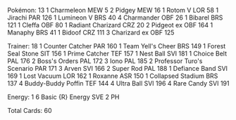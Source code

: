 Pokémon: 13
1 Charmeleon MEW 5
2 Pidgey MEW 16
1 Rotom V LOR 58
1 Jirachi PAR 126
1 Lumineon V BRS 40
4 Charmander OBF 26
1 Bibarel BRS 121
1 Cleffa OBF 80
1 Radiant Charizard CRZ 20
2 Pidgeot ex OBF 164
1 Manaphy BRS 41
1 Bidoof CRZ 111
3 Charizard ex OBF 125

Trainer: 18
1 Counter Catcher PAR 160
1 Team Yell's Cheer BRS 149
1 Forest Seal Stone SIT 156
1 Prime Catcher TEF 157
1 Nest Ball SVI 181
1 Choice Belt PAL 176
2 Boss's Orders PAL 172
3 Iono PAL 185
2 Professor Turo's Scenario PAR 171
3 Arven SVI 166
2 Super Rod PAL 188
1 Defiance Band SVI 169
1 Lost Vacuum LOR 162
1 Roxanne ASR 150
1 Collapsed Stadium BRS 137
4 Buddy-Buddy Poffin TEF 144
4 Ultra Ball SVI 196
4 Rare Candy SVI 191

Energy: 1
6 Basic {R} Energy SVE 2 PH

Total Cards: 60

